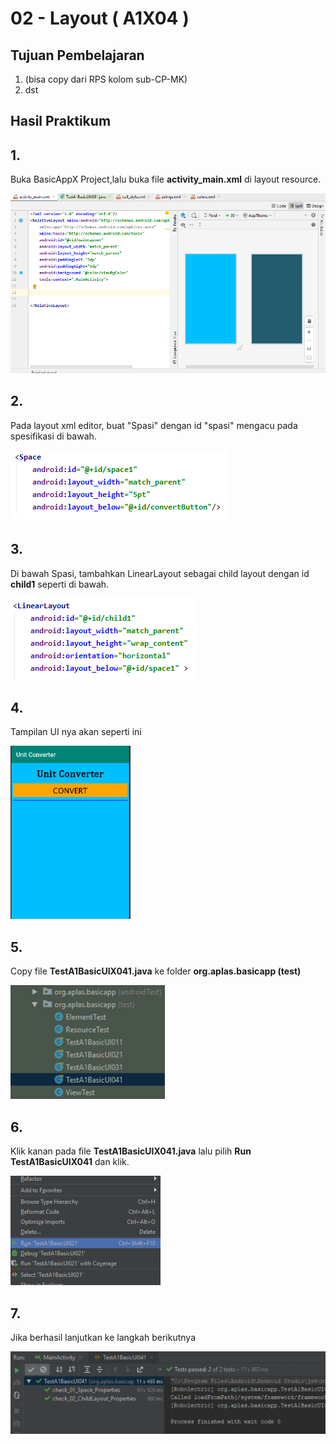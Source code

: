 # 02 - Layout ( A1X04 )


## Tujuan Pembelajaran

1. (bisa copy dari RPS kolom sub-CP-MK)
2. dst

## Hasil Praktikum 

## 1.
Buka BasicAppX Project,lalu 
buka file **activity_main.xml** di layout resource.

![Teks alternatif](img/A1X03/1.PNG)

## 2. 
Pada layout xml editor, buat "Spasi" dengan id "spasi" mengacu pada
spesifikasi di bawah.

![Teks alternatif](img/A1X04/1.PNG)


## 3.
Di bawah Spasi, tambahkan LinearLayout sebagai child layout dengan id **child1**
seperti di bawah.

![Teks alternatif](img/A1X04/2.PNG)

## 4. 
Tampilan UI nya akan seperti ini

![Teks alternatif](img/A1X04/3.PNG)

## 5. 
Copy file **TestA1BasicUIX041.java** ke folder **org.aplas.basicapp (test)**

![Teks alternatif](img/A1X04/4.PNG)

## 6. 
Klik kanan pada file **TestA1BasicUIX041.java** lalu pilih **Run TestA1BasicUIX041** dan klik.

![Teks alternatif](img/A1X02/7.PNG)

## 7. 
Jika berhasil lanjutkan ke langkah berikutnya 

![Teks alternatif](img/A1X04/5.PNG)



